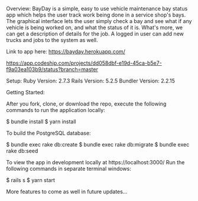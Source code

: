 Overview: BayDay is a simple, easy to use vehicle maintenance bay status app which helps the user track work being done in a service shop's bays. The graphical interface lets the user simply check a bay and see what if any vehicle is being worked on, and what the status of it is. What's more, we can get a description of details for the job. A logged in user can add new trucks and jobs to the system as well.

Link to app here: https://bayday.herokuapp.com/

https://app.codeship.com/projects/dd058dbf-e19d-45ca-b5e7-f9a03ea103b9/status?branch=master


Setup: Ruby Version: 2.7.3 Rails Version: 5.2.5 Bundler Version: 2.2.15

Getting Started:

After you fork, clone, or download the repo, execute the following commands to run the application locally:

$ bundle install $ yarn install

To build the PostgreSQL database:

$ bundle exec rake db:create $ bundle exec rake db:migrate $ bundle exec rake db:seed

To view the app in development locally at https://localhost:3000/ Run the following commands in separate terminal windows:

$ rails s $ yarn start

More features to come as well in future updates... 